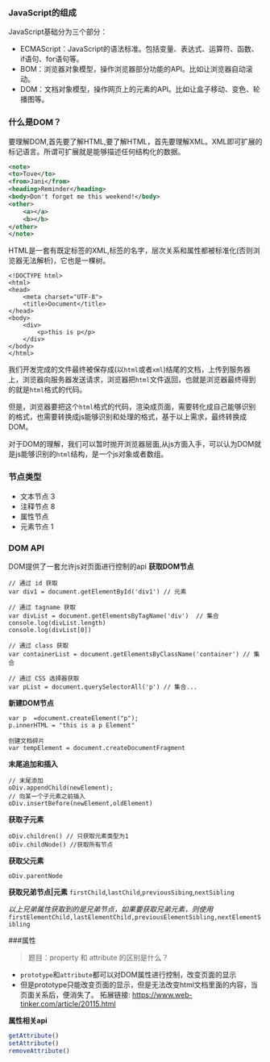 ### JavaScript的组成
JavaScript基础分为三个部分：
- ECMAScript：JavaScript的语法标准。包括变量、表达式、运算符、函数、if语句、for语句等。
- BOM：浏览器对象模型，操作浏览器部分功能的API。比如让浏览器自动滚动。
- DOM：文档对象模型，操作网页上的元素的API。比如让盒子移动、变色、轮播图等。
### 什么是DOM？
要理解DOM,首先要了解HTML,要了解HTML，首先要理解XML。XML即可扩展的标记语言。所谓可扩展就是能够描述任何结构化的数据。
```xml
<note>
<to>Tove</to> 
<from>Jani</from> 
<heading>Reminder</heading> 
<body>Don't forget me this weekend!</body>
<other>
    <a></a>
    <b></b>
</other>
</note>
```
HTML是一套有既定标签的XML,标签的名字，层次关系和属性都被标准化(否则浏览器无法解析)，它也是一棵树。
```
<!DOCTYPE html>
<html>
<head>
    <meta charset="UTF-8">
    <title>Document</title>
</head>
<body>
    <div>
        <p>this is p</p>
    </div>
</body>
</html>
```
我们开发完成的文件最终被保存成(以`html`或者`xml`)结尾的文档，上传到服务器上，浏览器向服务器发送请求，浏览器把`html`文件返回，也就是浏览器最终得到的就是`html`格式的代码。

但是，浏览器要把这个`html`格式的代码，渲染成页面，需要转化成自己能够识别的格式，也需要转换成js能够识别和处理的格式，基于以上需求，最终转换成DOM。

对于DOM的理解，我们可以暂时抛开浏览器层面,从js方面入手，可以认为DOM就是js能够识别的`html`结构，是一个js对象或者数组。
### 节点类型
- 文本节点 3
- 注释节点 8
- 属性节点 
- 元素节点 1

### DOM API
 DOM提供了一套允许js对页面进行控制的api
**获取DOM节点**
```
// 通过 id 获取
var div1 = document.getElementById('div1') // 元素

// 通过 tagname 获取
var divList = document.getElementsByTagName('div')  // 集合
console.log(divList.length)
console.log(divList[0])

// 通过 class 获取
var containerList = document.getElementsByClassName('container') // 集合

// 通过 CSS 选择器获取
var pList = document.querySelectorAll('p') // 集合...

```
**新建DOM节点**
```
var p  =document.createElement("p");
p.innerHTML = "this is a p Element"

创建文档碎片
var tempElement = document.createDocumentFragment
```
**末尾追加和插入**
```
// 末尾添加
oDiv.appendChild(newElement);
// 向某一个子元素之前插入
oDiv.insertBefore(newElement,oldElement)

```
**获取子元素**
```
oDiv.children() // 只获取元素类型为1
oDiv.childNode() //获取所有节点
```
**获取父元素**
```
oDiv.parentNode
````
**获取兄弟节点|元素**
`firstChild`,`lastChild`,`previousSibing`,`nextSibling`

*以上兄弟属性获取到的是兄弟节点，如果要获取兄弟元素，则使用* `firstElementChild,lastElementChild,previousElementSibling,nextElementSibling`

###属性
> 题目：property 和 attribute 的区别是什么？

- `prototype`和`attribute`都可以对DOM属性进行控制，改变页面的显示
- 但是prototype只能改变页面的显示，但是无法改变html文档里面的内容，当页面关系后，便消失了。
拓展链接: https://www.web-tinker.com/article/20115.html

**属性相关api**
```js
getAttribute()
setAttribute()
removeAttribute()
```



